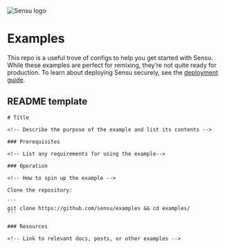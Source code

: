 ![Sensu logo](https://raw.githubusercontent.com/sensu/sandbox/master/images/sensu-logo.png)

# Examples

This repo is a useful trove of configs to help you get started with Sensu.
While these examples are perfect for remixing, they’re not quite ready for production.
To learn about deploying Sensu securely, see the [deployment guide](https://docs.sensu.io/sensu-go/latest/guides/deploying).

## README template

    # Title

    <!-- Describe the purpose of the example and list its contents -->

    ### Prerequisites

    <!-- List any requirements for using the example-->

    ### Operation

    <!-- How to spin up the example -->

    Clone the repository:

    ```
    git clone https://github.com/sensu/examples && cd examples/
    ```

    ### Resources

    <!-- Link to relevant docs, posts, or other examples -->
